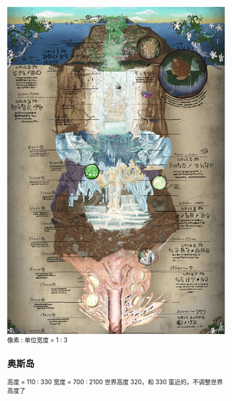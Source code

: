 ![](./map.jpg)
像素 : 单位宽度 = 1 : 3
## 奥斯岛 
高度 = 110 : 330
宽度 = 700 : 2100
世界高度 320，和 330 蛮近的，不调整世界高度了
